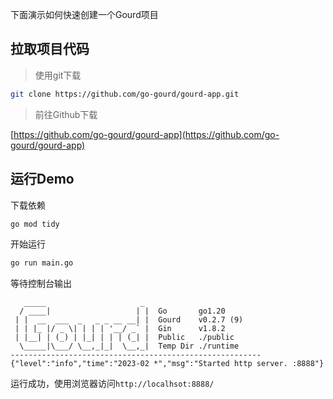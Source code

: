 下面演示如何快速创建一个Gourd项目

## 拉取项目代码

> 使用git下载

```bash
git clone https://github.com/go-gourd/gourd-app.git
```

> 前往Github下载  

[https://github.com/go-gourd/gourd-app](https://github.com/go-gourd/gourd-app)

## 运行Demo

下载依赖
```bash
go mod tidy
```

开始运行
```bash
go run main.go
```

等待控制台输出
```text
   _____                     _ 
  / ____|                   | |  Go       go1.20
 | |  __  ___  _   _ _ __ __| |  Gourd    v0.2.7 (9)
 | | |_ |/ _ \| | | | '__/ _` |  Gin      v1.8.2
 | |__| | (_) | |_| | | | (_| |  Public   ./public
  \_____|\___/ \__,_|_|  \__,_|  Temp Dir ./runtime
--------------------------------------------------------
{"level":"info","time":"2023-02 *","msg":"Started http server. :8888"}
```
运行成功，使用浏览器访问`http://localhsot:8888/`
